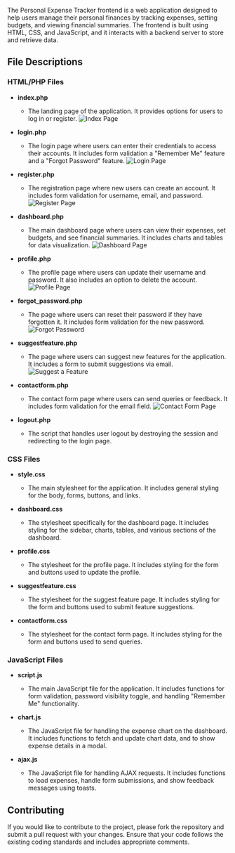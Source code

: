 The Personal Expense Tracker frontend is a web application designed to help users manage their personal finances by tracking expenses, setting budgets, and viewing financial summaries. The frontend is built using HTML, CSS, and JavaScript, and it interacts with a backend server to store and retrieve data.

## File Descriptions

### HTML/PHP Files

- **index.php**
  - The landing page of the application. It provides options for users to log in or register.
   ![Index Page](public/img/index.png)

- **login.php**
  - The login page where users can enter their credentials to access their accounts. It includes form validation a "Remember Me" feature and a "Forgot Password" feature.
  ![Login Page](public/img/login.png)

- **register.php**
  - The registration page where new users can create an account. It includes form validation for username, email, and password.
    ![Register Page](public/img/register.png)

- **dashboard.php**
  - The main dashboard page where users can view their expenses, set budgets, and see financial summaries. It includes charts and tables for data visualization.
  ![Dashboard Page](public/img/dashboard.png)

- **profile.php**
  - The profile page where users can update their username and password. It also includes an option to delete the account.
  ![Profile Page](public/img/profile-edit.png)

- **forgot_password.php**
  - The page where users can reset their password if they have forgotten it. It includes form validation for the new password.
  ![Forgot Password](public/img/forgot-password.png)

- **suggestfeature.php**
  - The page where users can suggest new features for the application. It includes a form to submit suggestions via email.
  ![Suggest a Feature](public/img/suggest-a-feature.png)

- **contactform.php**
  - The contact form page where users can send queries or feedback. It includes form validation for the email field.
  ![Contact Form Page](public/img/contact-form.png)

- **logout.php**
  - The script that handles user logout by destroying the session and redirecting to the login page.

### CSS Files

- **style.css**
  - The main stylesheet for the application. It includes general styling for the body, forms, buttons, and links.

- **dashboard.css**
  - The stylesheet specifically for the dashboard page. It includes styling for the sidebar, charts, tables, and various sections of the dashboard.

- **profile.css**
  - The stylesheet for the profile page. It includes styling for the form and buttons used to update the profile.

- **suggestfeature.css**
  - The stylesheet for the suggest feature page. It includes styling for the form and buttons used to submit feature suggestions.

- **contactform.css**
  - The stylesheet for the contact form page. It includes styling for the form and buttons used to send queries.

### JavaScript Files

- **script.js**
  - The main JavaScript file for the application. It includes functions for form validation, password visibility toggle, and handling "Remember Me" functionality.

- **chart.js**
  - The JavaScript file for handling the expense chart on the dashboard. It includes functions to fetch and update chart data, and to show expense details in a modal.

- **ajax.js**
  - The JavaScript file for handling AJAX requests. It includes functions to load expenses, handle form submissions, and show feedback messages using toasts.

## Contributing

If you would like to contribute to the project, please fork the repository and submit a pull request with your changes. Ensure that your code follows the existing coding standards and includes appropriate comments.